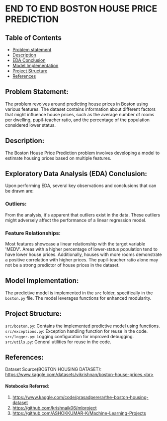 # END TO END BOSTON HOUSE PRICE PREDICTION 

## Table of Contents
- [Problem statement](#problem-statement)<br>
- [Description](#description)<br>
- [EDA Conclusion](#exploratory-data-analysis-eda-conclusion)<br>
- [Model Implementation](#model-implementation)<br>
- [Project Structure](#project-structure)<br>
- [References](#references)<br>

## Problem Statement: 
The problem revolves around predicting house prices in Boston using various features. The dataset contains information about different factors that might influence house prices, such as the average number of rooms per dwelling, pupil-teacher ratio, and the percentage of the population considered lower status.

## Description:
The Boston House Price Prediction problem involves developing a model to estimate housing prices based on multiple features.

## Exploratory Data Analysis (EDA) Conclusion:

Upon performing EDA, several key observations and conclusions that can be drawn are:

### Outliers:
From the analysis, it's apparent that outliers exist in the data. These outliers might adversely affect the performance of a linear regression model.

### Feature Relationships:
Most features showcase a linear relationship with the target variable 'MEDV'. Areas with a higher percentage of lower-status population tend to have lower house prices. Additionally, houses with more rooms demonstrate a positive correlation with higher prices. The pupil-teacher ratio alone may not be a strong predictor of house prices in the dataset.

## Model Implementation:

The predictive model is implemented in the `src` folder, specifically in the `boston.py` file. The model leverages functions for enhanced modularity.

## Project Structure:

`src/boston.py`: Contains the implemented predictive model using functions.<br>
`src/exceptions.py`: Exception handling function for reuse in the code.<br>
`src/logger.py`: Logging configuration for improved debugging.<br>
`src/utils.py`: General utilities for reuse in the code.<br>

## References:

Dataset Source(BOSTON HOUSING DATASET):  https://www.kaggle.com/datasets/vikrishnan/boston-house-prices.<br>
#### Notebooks Referred:
1. https://www.kaggle.com/code/prasadperera/the-boston-housing-dataset<br>
2. https://github.com/krishnaik06/mlproject<br>
3. https://github.com/ASHOKKUMAR-K/Machine-Learning-Projects<br>



